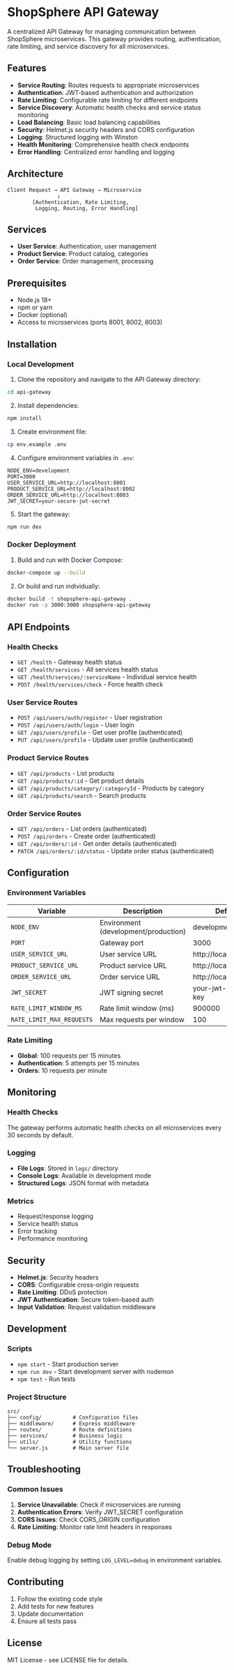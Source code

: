 # ShopSphere API Gateway

A centralized API Gateway for managing communication between ShopSphere microservices. This gateway provides routing, authentication, rate limiting, and service discovery for all microservices.

## Features

- **Service Routing**: Routes requests to appropriate microservices
- **Authentication**: JWT-based authentication and authorization
- **Rate Limiting**: Configurable rate limiting for different endpoints
- **Service Discovery**: Automatic health checks and service status monitoring
- **Load Balancing**: Basic load balancing capabilities
- **Security**: Helmet.js security headers and CORS configuration
- **Logging**: Structured logging with Winston
- **Health Monitoring**: Comprehensive health check endpoints
- **Error Handling**: Centralized error handling and logging

## Architecture

```
Client Request → API Gateway → Microservice
                ↓
        [Authentication, Rate Limiting, 
         Logging, Routing, Error Handling]
```

## Services

- **User Service**: Authentication, user management
- **Product Service**: Product catalog, categories
- **Order Service**: Order management, processing

## Prerequisites

- Node.js 18+
- npm or yarn
- Docker (optional)
- Access to microservices (ports 8001, 8002, 8003)

## Installation

### Local Development

1. Clone the repository and navigate to the API Gateway directory:
```bash
cd api-gateway
```

2. Install dependencies:
```bash
npm install
```

3. Create environment file:
```bash
cp env.example .env
```

4. Configure environment variables in `.env`:
```env
NODE_ENV=development
PORT=3000
USER_SERVICE_URL=http://localhost:8001
PRODUCT_SERVICE_URL=http://localhost:8002
ORDER_SERVICE_URL=http://localhost:8003
JWT_SECRET=your-secure-jwt-secret
```

5. Start the gateway:
```bash
npm run dev
```

### Docker Deployment

1. Build and run with Docker Compose:
```bash
docker-compose up --build
```

2. Or build and run individually:
```bash
docker build -t shopsphere-api-gateway .
docker run -p 3000:3000 shopsphere-api-gateway
```

## API Endpoints

### Health Checks
- `GET /health` - Gateway health status
- `GET /health/services` - All services health status
- `GET /health/services/:serviceName` - Individual service health
- `POST /health/services/check` - Force health check

### User Service Routes
- `POST /api/users/auth/register` - User registration
- `POST /api/users/auth/login` - User login
- `GET /api/users/profile` - Get user profile (authenticated)
- `PUT /api/users/profile` - Update user profile (authenticated)

### Product Service Routes
- `GET /api/products` - List products
- `GET /api/products/:id` - Get product details
- `GET /api/products/category/:categoryId` - Products by category
- `GET /api/products/search` - Search products

### Order Service Routes
- `GET /api/orders` - List orders (authenticated)
- `POST /api/orders` - Create order (authenticated)
- `GET /api/orders/:id` - Get order details (authenticated)
- `PATCH /api/orders/:id/status` - Update order status (authenticated)

## Configuration

### Environment Variables

| Variable | Description | Default |
|----------|-------------|---------|
| `NODE_ENV` | Environment (development/production) | development |
| `PORT` | Gateway port | 3000 |
| `USER_SERVICE_URL` | User service URL | http://localhost:8001 |
| `PRODUCT_SERVICE_URL` | Product service URL | http://localhost:8002 |
| `ORDER_SERVICE_URL` | Order service URL | http://localhost:8003 |
| `JWT_SECRET` | JWT signing secret | your-jwt-secret-key |
| `RATE_LIMIT_WINDOW_MS` | Rate limit window (ms) | 900000 |
| `RATE_LIMIT_MAX_REQUESTS` | Max requests per window | 100 |

### Rate Limiting

- **Global**: 100 requests per 15 minutes
- **Authentication**: 5 attempts per 15 minutes
- **Orders**: 10 requests per minute

## Monitoring

### Health Checks
The gateway performs automatic health checks on all microservices every 30 seconds by default.

### Logging
- **File Logs**: Stored in `logs/` directory
- **Console Logs**: Available in development mode
- **Structured Logs**: JSON format with metadata

### Metrics
- Request/response logging
- Service health status
- Error tracking
- Performance monitoring

## Security

- **Helmet.js**: Security headers
- **CORS**: Configurable cross-origin requests
- **Rate Limiting**: DDoS protection
- **JWT Authentication**: Secure token-based auth
- **Input Validation**: Request validation middleware

## Development

### Scripts
- `npm start` - Start production server
- `npm run dev` - Start development server with nodemon
- `npm test` - Run tests

### Project Structure
```
src/
├── config/          # Configuration files
├── middleware/      # Express middleware
├── routes/          # Route definitions
├── services/        # Business logic
├── utils/           # Utility functions
└── server.js        # Main server file
```

## Troubleshooting

### Common Issues

1. **Service Unavailable**: Check if microservices are running
2. **Authentication Errors**: Verify JWT_SECRET configuration
3. **CORS Issues**: Check CORS_ORIGIN configuration
4. **Rate Limiting**: Monitor rate limit headers in responses

### Debug Mode
Enable debug logging by setting `LOG_LEVEL=debug` in environment variables.

## Contributing

1. Follow the existing code style
2. Add tests for new features
3. Update documentation
4. Ensure all tests pass

## License

MIT License - see LICENSE file for details. 